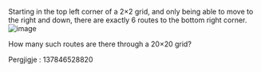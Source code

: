 Starting in the top left corner of a 2×2 grid, and only being able to move to the right and down, there are exactly 6 routes to the bottom right corner.
![image](https://github.com/ilrexho2011/Project-EULER-Possible-Solutions/assets/61479363/21109bb2-e678-465e-a557-aa89303cded4)

How many such routes are there through a 20×20 grid?

Pergjigje : 137846528820
